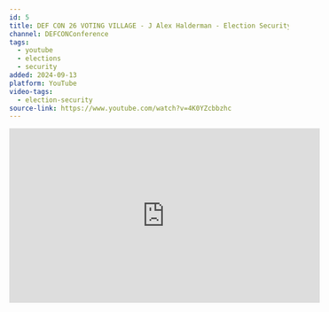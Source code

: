 ```yaml
---
id: 5
title: DEF CON 26 VOTING VILLAGE - J Alex Halderman - Election Security Threats and Solutions
channel: DEFCONConference
tags:
  - youtube
  - elections
  - security
added: 2024-09-13
platform: YouTube
video-tags:
  - election-security
source-link: https://www.youtube.com/watch?v=4K0YZcbbzhc
---
```

<iframe width="560" height="315" src="https://www.youtube-nocookie.com/embed/4K0YZcbbzhc?si=A-cGaECiHj1D1JUS" title="YouTube video player" frameborder="0" allow="accelerometer; autoplay; clipboard-write; encrypted-media; gyroscope; picture-in-picture; web-share" referrerpolicy="strict-origin-when-cross-origin" allowfullscreen></iframe>